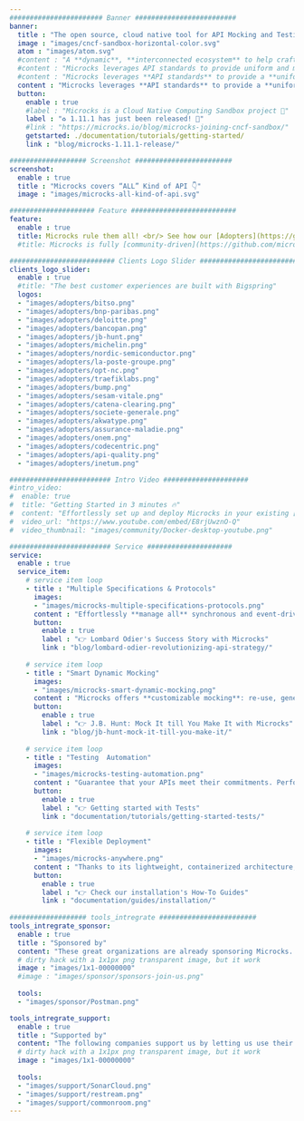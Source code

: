 ```yaml
---
####################### Banner #########################
banner:
  title : "The open source, cloud native tool for API Mocking and Testing"
  image : "images/cncf-sandbox-horizontal-color.svg"
  atom : "images/atom.svg"
  #content : "A **dynamic**, **interconnected ecosystem** to help crafting **customized**, **multi-protocol universal** API **value chain**, powered by **cloud-native automation & standards** #APIOps"
  #content : "Microcks leverages API standards to provide uniform and multi-protocol approach, empowering your API and microservices lifecycle. It strengthen your ecosystem for crafting customized and versatile API value chain. #APIDevOps"
  #content : "Microcks leverages **API standards** to provide a **uniform and multi-protocol approach**, empowering your API and microservices lifecycle. Powered by **cloud-native automation**, it interconnects your API **value chain** ecosystem. #APIDevOps"
  content : "Microcks leverages **API standards** to provide a **uniform and multi-protocol approach**, empowering your API and microservices lifecycle. It strengthens your **ecosystem** to create an adaptable API **value chain** #APIDevOps"
  button:
    enable : true
    #label : "Microcks is a Cloud Native Computing Sandbox project 🚀"
    label : "♻️ 1.11.1 has just been released! 🚀"
    #link : "https://microcks.io/blog/microcks-joining-cncf-sandbox/"
    getstarted: ./documentation/tutorials/getting-started/
    link : "blog/microcks-1.11.1-release/"

################### Screenshot ########################
screenshot:
  enable : true
  title : "Microcks covers “ALL” Kind of API 👇"
  image : "images/microcks-all-kind-of-api.svg"

##################### Feature ##########################
feature:
  enable : true
  title: Microcks rule them all! <br/> See how our [Adopters](https://github.com/microcks/.github/blob/main/ADOPTERS.md) benefit from it.
  #title: Microcks is fully [community-driven](https://github.com/microcks/microcks/graphs/contributors) <br/> Check our [Adopters](https://github.com/microcks/.github/blob/main/ADOPTERS.md) file

########################## Clients Logo Slider #########################
clients_logo_slider:
  enable : true
  #title: "The best customer experiences are built with Bigspring"
  logos:
  - "images/adopters/bitso.png"
  - "images/adopters/bnp-paribas.png"
  - "images/adopters/deloitte.png"
  - "images/adopters/bancopan.png"
  - "images/adopters/jb-hunt.png"
  - "images/adopters/michelin.png"
  - "images/adopters/nordic-semiconductor.png"
  - "images/adopters/la-poste-groupe.png"
  - "images/adopters/opt-nc.png"
  - "images/adopters/traefiklabs.png"
  - "images/adopters/bump.png"
  - "images/adopters/sesam-vitale.png"
  - "images/adopters/catena-clearing.png"
  - "images/adopters/societe-generale.png"
  - "images/adopters/akwatype.png"
  - "images/adopters/assurance-maladie.png"
  - "images/adopters/onem.png"
  - "images/adopters/codecentric.png"
  - "images/adopters/api-quality.png"
  - "images/adopters/inetum.png"

######################### Intro Video #####################
#intro_video:
#  enable: true
#  title: "Getting Started in 3 minutes 🔥"
#  content: "Effortlessly set up and deploy Microcks in your existing [Docker environment](https://www.docker.com/blog/#get-started-with-the-microcks-docker-extension-for-api-mocking-and-testing/), eliminating the need for extensive #configurations 🚀"
#  video_url: "https://www.youtube.com/embed/E8rjUwznO-Q"
#  video_thumbnail: "images/community/Docker-desktop-youtube.png"

######################### Service #####################
service:
  enable : true
  service_item:
    # service item loop
    - title : "Multiple Specifications & Protocols"
      images:
      - "images/microcks-multiple-specifications-protocols.png"
      content : "Effortlessly **manage all** synchronous and event-driven **APIs** by leveraging OpenAPI, AsyncAPI, gRPC/Protobuf, GraphQL schemas and even SOAP. Microcks offers **a single**, **comprehensive tool** to handle everything, boosting **productivity** and cutting **costs**."
      button:
        enable : true
        label : "👉 Lombard Odier's Success Story with Microcks"
        link : "blog/lombard-odier-revolutionizing-api-strategy/"
        
    # service item loop
    - title : "Smart Dynamic Mocking"
      images:
      - "images/microcks-smart-dynamic-mocking.png"
      content : "Microcks offers **customizable mocking**: re-use, generate **realistic** examples or **transform** mock data and responses on the fly. Effectively **simulate** your application or microservices **dependencies** to accelerate API development."
      button:
        enable : true
        label : "👉 J.B. Hunt: Mock It till You Make It with Microcks"
        link : "blog/jb-hunt-mock-it-till-you-make-it/"
        
    # service item loop
    - title : "Testing  Automation"
      images:
      - "images/microcks-testing-automation.png"
      content : "Guarantee that your APIs meet their commitments. Perform **provider and consumer contract testing** on live implementations against various specification **versions**. Microcks saves time by auto-generating code snippets for seamless integration and automating checks within **CI/CD** pipelines."
      button:
        enable : true
        label : "👉 Getting started with Tests"
        link : "documentation/tutorials/getting-started-tests/"
        
    # service item loop
    - title : "Flexible Deployment"
      images:
      - "images/microcks-anywhere.png"
      content : "Thanks to its lightweight, containerized architecture, Microcks can be deployed **anywhere** on-premises, in the cloud, or on developers' laptops. Tailor the environment to your needs for **seamless integration**, boosting agility and lowering infrastructure barriers."
      button:
        enable : true
        label : "👉 Check our installation's How-To Guides"
        link : "documentation/guides/installation/"
        
################### tools_intregrate ########################
tools_intregrate_sponsor:
  enable : true
  title : "Sponsored by"
  content: "These great organizations are already sponsoring Microcks. Want to become a sponsor? Join our [Open collective](https://opencollective.com/microcks) or [Contact us](https://github.com/microcks/microcks/blob/master/MAINTAINERS.md) for more info."
  # dirty hack with a 1x1px png transparent image, but it work
  image : "images/1x1-00000000"
  #image : "images/sponsor/sponsors-join-us.png"
  
  tools:
  - "images/sponsor/Postman.png"

tools_intregrate_support:
  enable : true
  title : "Supported by"
  content: "The following companies support us by letting us use their products for free. Interested in supporting us too? [Contact us](https://github.com/microcks/microcks/blob/master/MAINTAINERS.md) for more info."
  # dirty hack with a 1x1px png transparent image, but it work
  image : "images/1x1-00000000"
  
  tools:
  - "images/support/SonarCloud.png"
  - "images/support/restream.png"
  - "images/support/commonroom.png"
---
```

